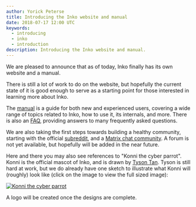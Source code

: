 ```yaml
---
author: Yorick Peterse
title: Introducing the Inko website and manual
date: 2018-07-17 12:00 UTC
keywords:
  - introducing
  - inko
  - introduction
description: Introducing the Inko website and manual.
---
```

<!-- vale off -->

We are pleased to announce that as of today, Inko finally has its own website
and a manual.

<!-- READ MORE -->

There is still a lot of work to do on the website, but hopefully the current
state of it is good enough to serve as a starting point for those interested in
learning more about Inko.

The [manual](/manual) is a guide for both new and experienced users, covering a
wide range of topics related to Inko, how to use it, its internals, and more.
There is also an [FAQ](/faq), providing answers to many frequently asked
questions.

We are also taking the first steps towards building a healthy community,
starting with the official [subreddit](https://www.reddit.com/r/inko/), and a
[Matrix chat community](https://matrix.to/#/+inko:matrix.org). A forum is not
yet available, but hopefully will be added in the near future.

Here and there you may also see references to "Konni the cyber parrot". Konni is
the official mascot of Inko, and is drawn by [Tyson Tan](https://tysontan.com/).
Tyson is still hard at work, but we do already have one sketch to illustrate
what Konni will (roughly) look like (click on the image to view the full sized
image):

[![Konni the cyber parrot](/images/hello-world/konni-sketch.thumb.jpg)](/images/hello-world/konni-sketch.jpg "View full image")

A logo will be created once the designs are complete.
